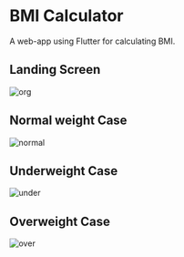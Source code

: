 # BMI Calculator

A web-app using Flutter for calculating BMI.

## Landing Screen
![org](https://user-images.githubusercontent.com/91112848/212485407-3ad3badf-792f-4007-aa36-a0c2b2c73193.png)

## Normal weight Case
![normal](https://user-images.githubusercontent.com/91112848/212485364-7c21d87f-4a35-40d4-9579-648d3d90369f.png)

## Underweight Case
![under](https://user-images.githubusercontent.com/91112848/212485428-ea9762ff-c3c1-40f1-b23e-8c63b627d8c4.png)

## Overweight Case
![over](https://user-images.githubusercontent.com/91112848/212485422-c2e3d019-c334-4e41-8b38-30236be958d7.png)
